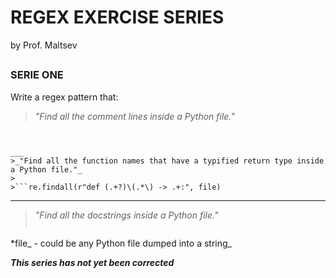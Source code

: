 # REGEX EXERCISE SERIES 
by Prof. Maltsev

##

### SERIE ONE
Write a regex pattern that:

>_"Find all the comment lines inside a Python file."_

>```re.findall(r"(#.*)\n",file)
```

___
>_"Find all the function names that have a typified return type inside a Python file."_
>
>```re.findall(r"def (.+?)\(.*\) -> .+:", file)
```

___
>_"Find all the docstrings inside a Python file."_
>
>```re.findall(r"(\"\"\"[\S\s]+?\"\"\")", file)
>```

*file_ - could be any Python file dumped into a string_

__*This series has not yet been corrected*__


